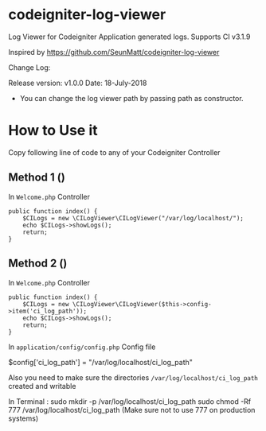 # codeigniter-log-viewer
Log Viewer for Codeigniter Application generated logs. Supports CI v3.1.9


Inspired by https://github.com/SeunMatt/codeigniter-log-viewer

Change Log:

Release version: v1.0.0
Date: 18-July-2018
* You can change the log viewer path by passing path as constructor.


# How to Use it

Copy following line of code to any of your Codeigniter Controller

## Method 1 ()
In `Welcome.php` Controller

    public function index() {
        $CILogs = new \CILogViewer\CILogViewer("/var/log/localhost/");
        echo $CILogs->showLogs();
        return;
    }
    
    
## Method 2 ()

In `Welcome.php` Controller

    public function index() {
        $CILogs = new \CILogViewer\CILogViewer($this->config->item('ci_log_path'));
        echo $CILogs->showLogs();
        return;
    }
    
In `application/config/config.php` Config file

$config['ci_log_path'] = "/var/log/localhost/ci_log_path"
    
    
Also you need to make sure the directories `/var/log/localhost/ci_log_path` created and writable

In Terminal : sudo mkdir -p /var/log/localhost/ci_log_path
sudo chmod -Rf 777 /var/log/localhost/ci_log_path   (Make sure not to use 777 on production systems)
